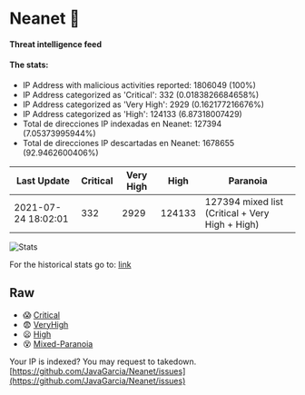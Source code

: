 # Neanet :hocho:
#### Threat intelligence feed
#### The stats:

- IP Address with malicious activities reported: 1806049 (100%)
- IP Address categorized as 'Critical':  332 (0.0183826684658%)
- IP Address categorized as 'Very High':  2929 (0.162177216676%)
- IP Address categorized as 'High':  124133 (6.87318007429)
- Total de direcciones IP indexadas en Neanet:  127394 (7.05373995944%)
- Total de direcciones IP descartadas en Neanet:  1678655 (92.9462600406%)

| Last Update | Critical | Very High | High | Paranoia |
| --- | --- | --- | --- | --- |
| 2021-07-24 18:02:01 | 332 | 2929 | 124133 | 127394 mixed list (Critical + Very High + High)|

![Stats](https://docs.google.com/spreadsheets/d/e/2PACX-1vSnaNMIXVabIpDJjufMlzH7poXnshF3mgd8Is1g9ytUEzVsP5my4Trn8f-xkoLLQ38xpL3HtmUexLo6/pubchart?oid=501124687&format=image)

For the historical stats go to: [link](/stats.csv)
## Raw
- :scream: [Critical](https://raw.githubusercontent.com/JavaGarcia/Neanet/master/blacklists/neanet_critical.txt)
- :fearful: [VeryHigh](https://raw.githubusercontent.com/JavaGarcia/Neanet/master/blacklists/neanet_veryHigh.txtt)
- :frowning: [High](https://raw.githubusercontent.com/JavaGarcia/Neanet/master/blacklists/neanet_high.txt)
- :dizzy_face: [Mixed-Paranoia](https://raw.githubusercontent.com/JavaGarcia/Neanet/master/blacklists/neanet_all.txt)


Your IP is indexed? You may request to takedown. [https://github.com/JavaGarcia/Neanet/issues](https://github.com/JavaGarcia/Neanet/issues)




















































































































































































































































































































































































































































































































































































































































































































































































































































































































































































































































































































































































































































































































































































































































































































































































































































































































































































































































































































































































































































































































































































































































































































































































































































































































































































































































































































































































































































































































































































































































































































































































































































































































































































































































































































































































































































































































































































































































































































































































































































































































































































































































































































































































































































































































































































































































































































































































































































































































































































































































































































































































































































































































































































































































































































































































































































































































































































































































































































































































































































































































































































































































































































































































































































































































































































































































































































































































































































































































































































































































































































































































































































































































































































































































































































































































































































































































































































































































































































































































